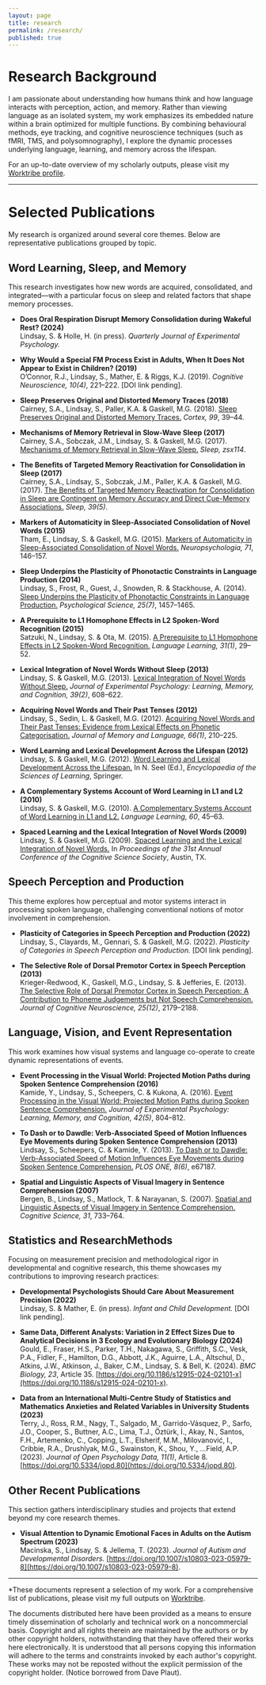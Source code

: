 ```yaml
---
layout: page
title: research
permalink: /research/
published: true
---
```


# Research Background

I am passionate about understanding how humans think and how language interacts with perception, action, and memory. Rather than viewing language as an isolated system, my work emphasizes its embedded nature within a brain optimized for multiple functions. By combining behavioural methods, eye tracking, and cognitive neuroscience techniques (such as fMRI, TMS, and polysomnography), I explore the dynamic processes underlying language, learning, and memory across the lifespan.

For an up-to-date overview of my scholarly outputs, please visit my [Worktribe profile](https://hull-repository.worktribe.com/person/315748/shane-lindsay/outputs).

---

# Selected Publications

My research is organized around several core themes. Below are representative publications grouped by topic.

## Word Learning, Sleep, and Memory

This research investigates how new words are acquired, consolidated, and integrated—with a particular focus on sleep and related factors that shape memory processes.

- **Does Oral Respiration Disrupt Memory Consolidation during Wakeful Rest? (2024)**  
  Lindsay, S. & Holle, H. (in press). *Quarterly Journal of Experimental Psychology.*

- **Why Would a Special FM Process Exist in Adults, When It Does Not Appear to Exist in Children? (2019)**  
  O’Connor, R.J., Lindsay, S., Mather, E. & Riggs, K.J. (2019). *Cognitive Neuroscience, 10(4)*, 221–222. [DOI link pending].

- **Sleep Preserves Original and Distorted Memory Traces (2018)**  
  Cairney, S.A., Lindsay, S., Paller, K.A. & Gaskell, M.G. (2018). [Sleep Preserves Original and Distorted Memory Traces.](papers/cairney2017.pdf) *Cortex, 99*, 39–44.

- **Mechanisms of Memory Retrieval in Slow-Wave Sleep (2017)**  
  Cairney, S.A., Sobczak, J.M., Lindsay, S. & Gaskell, M.G. (2017). [Mechanisms of Memory Retrieval in Slow-Wave Sleep.](https://academic.oup.com/sleep/article/doi/10.1093/sleep/zsx114/3930896/Mechanisms-of-Memory-Retrieval-in-Slow-Wave-Sleep) *Sleep, zsx114*.

- **The Benefits of Targeted Memory Reactivation for Consolidation in Sleep (2017)**  
  Cairney, S.A., Lindsay, S., Sobczak, J.M., Paller, K.A. & Gaskell, M.G. (2017). [The Benefits of Targeted Memory Reactivation for Consolidation in Sleep are Contingent on Memory Accuracy and Direct Cue-Memory Associations.](https://academic.oup.com/sleep/article/39/5/1139/2454061/The-Benefits-of-Targeted-Memory-Reactivation-for) *Sleep, 39(5)*.

- **Markers of Automaticity in Sleep-Associated Consolidation of Novel Words (2015)**  
  Tham, E., Lindsay, S. & Gaskell, M.G. (2015). [Markers of Automaticity in Sleep-Associated Consolidation of Novel Words.](papers/Tham_Lindsay_Gaskell.pdf) *Neuropsychologia, 71*, 146–157.

- **Sleep Underpins the Plasticity of Phonotactic Constraints in Language Production (2014)**  
  Lindsay, S., Frost, R., Guest, J., Snowden, R. & Stackhouse, A. (2014). [Sleep Underpins the Plasticity of Phonotactic Constraints in Language Production.](papers/10.1177-0956797614535937.pdf) *Psychological Science, 25(7)*, 1457–1465.

- **A Prerequisite to L1 Homophone Effects in L2 Spoken-Word Recognition (2015)**  
  Satzuki, N., Lindsay, S. & Ota, M. (2015). [A Prerequisite to L1 Homophone Effects in L2 Spoken-Word Recognition.](papers/10.1177-0267658314534661.pdf) *Language Learning, 31(1)*, 29–52.

- **Lexical Integration of Novel Words Without Sleep (2013)**  
  Lindsay, S. & Gaskell, M.G. (2013). [Lexical Integration of Novel Words Without Sleep.](https://www.researchgate.net/profile/Shane_Lindsay/publication/229007079_Lexical_Integration_of_Novel_Words_Without_Sleep/links/54d0e1070cf29ca81103f70e.pdf) *Journal of Experimental Psychology: Learning, Memory, and Cognition, 39(2)*, 608–622.

- **Acquiring Novel Words and Their Past Tenses (2012)**  
  Lindsay, S., Sedin, L. & Gaskell, M.G. (2012). [Acquiring Novel Words and Their Past Tenses: Evidence from Lexical Effects on Phonetic Categorisation.](papers/1-s2.0-S0749596X11000763-main.pdf) *Journal of Memory and Language, 66(1)*, 210–225.

- **Word Learning and Lexical Development Across the Lifespan (2012)**  
  Lindsay, S. & Gaskell, M.G. (2012). [Word Learning and Lexical Development Across the Lifespan.](papers/lexical_development_across_the_lifespan.pdf) In N. Seel (Ed.), *Encyclopaedia of the Sciences of Learning*, Springer.

- **A Complementary Systems Account of Word Learning in L1 and L2 (2010)**  
  Lindsay, S. & Gaskell, M.G. (2010). [A Complementary Systems Account of Word Learning in L1 and L2.](papers/j.1467-9922.2010.00600.x.pdf) *Language Learning, 60*, 45–63.

- **Spaced Learning and the Lexical Integration of Novel Words (2009)**  
  Lindsay, S. & Gaskell, M.G. (2009). [Spaced Learning and the Lexical Integration of Novel Words.](papers/Spaced_Learning_and_the_Lexical_Integration_of_Novel_Words.pdf) In *Proceedings of the 31st Annual Conference of the Cognitive Science Society*, Austin, TX.

## Speech Perception and Production

This theme explores how perceptual and motor systems interact in processing spoken language, challenging conventional notions of motor involvement in comprehension.

- **Plasticity of Categories in Speech Perception and Production (2022)**  
  Lindsay, S., Clayards, M., Gennari, S. & Gaskell, M.G. (2022). *Plasticity of Categories in Speech Perception and Production.* [DOI link pending].

- **The Selective Role of Dorsal Premotor Cortex in Speech Perception (2013)**  
  Krieger-Redwood, K., Gaskell, M.G., Lindsay, S. & Jefferies, E. (2013). [The Selective Role of Dorsal Premotor Cortex in Speech Perception: A Contribution to Phoneme Judgements but Not Speech Comprehension.](papers/jocn_a_00463_1_.pdf) *Journal of Cognitive Neuroscience, 25(12)*, 2179–2188.

## Language, Vision, and Event Representation

This work examines how visual systems and language co-operate to create dynamic representations of events.

- **Event Processing in the Visual World: Projected Motion Paths during Spoken Sentence Comprehension (2016)**  
  Kamide, Y., Lindsay, S., Scheepers, C. & Kukona, A. (2016). [Event Processing in the Visual World: Projected Motion Paths during Spoken Sentence Comprehension.](papers/Event_processing_in_the_visual_world.pdf) *Journal of Experimental Psychology: Learning, Memory, and Cognition, 42(5)*, 804–812.

- **To Dash or to Dawdle: Verb-Associated Speed of Motion Influences Eye Movements during Spoken Sentence Comprehension (2013)**  
  Lindsay, S., Scheepers, C. & Kamide, Y. (2013). [To Dash or to Dawdle: Verb-Associated Speed of Motion Influences Eye Movements during Spoken Sentence Comprehension.](http://journals.plos.org/plosone/article?id=10.1371/journal.pone.0067187) *PLOS ONE, 8(6)*, e67187.

- **Spatial and Linguistic Aspects of Visual Imagery in Sentence Comprehension (2007)**  
  Bergen, B., Lindsay, S., Matlock, T. & Narayanan, S. (2007). [Spatial and Linguistic Aspects of Visual Imagery in Sentence Comprehension.](papers/Spatial_and_Linguistic_Aspects_of_Visual_Imagery_i.pdf) *Cognitive Science, 31*, 733–764.

## Statistics and ResearchMethods

Focusing on measurement precision and methodological rigor in developmental and cognitive research, this theme showcases my contributions to improving research practices:

- **Developmental Psychologists Should Care About Measurement Precision (2022)**  
  Lindsay, S. & Mather, E. (in press). *Infant and Child Development.* [DOI link pending].

- **Same Data, Different Analysts: Variation in 2 Effect Sizes Due to Analytical Decisions in 3 Ecology and Evolutionary Biology (2024)**  
  Gould, E., Fraser, H.S., Parker, T.H., Nakagawa, S., Griffith, S.C., Vesk, P.A., Fidler, F., Hamilton, D.G., Abbott, J.K., Aguirre, L.A., Altschul, D., Atkins, J.W., Atkinson, J., Baker, C.M., Lindsay, S. & Bell, K. (2024). *BMC Biology, 23*, Article 35. [https://doi.org/10.1186/s12915-024-02101-x](https://doi.org/10.1186/s12915-024-02101-x).

- **Data from an International Multi-Centre Study of Statistics and Mathematics Anxieties and Related Variables in University Students (2023)**  
  Terry, J., Ross, R.M., Nagy, T., Salgado, M., Garrido-Vásquez, P., Sarfo, J.O., Cooper, S., Buttner, A.C., Lima, T.J., Öztürk, İ., Akay, N., Santos, F.H., Artemenko, C., Copping, L.T., Elsherif, M.M., Milovanović, I., Cribbie, R.A., Drushlyak, M.G., Swainston, K., Shou, Y., …Field, A.P. (2023). *Journal of Open Psychology Data, 11(1)*, Article 8. [https://doi.org/10.5334/jopd.80](https://doi.org/10.5334/jopd.80).

## Other Recent Publications

This section gathers interdisciplinary studies and projects that extend beyond my core research themes.

- **Visual Attention to Dynamic Emotional Faces in Adults on the Autism Spectrum (2023)**  
  Macinska, S., Lindsay, S. & Jellema, T. (2023). *Journal of Autism and Developmental Disorders.* [https://doi.org/10.1007/s10803-023-05979-8](https://doi.org/10.1007/s10803-023-05979-8).

---

*These documents represent a selection of my work. For a comprehensive list of publications, please visit my full outputs on [Worktribe](https://hull-repository.worktribe.com/person/315748/shane-lindsay/outputs). 

The documents distributed here have been provided as a means to ensure timely dissemination of scholarly and technical work on a noncommercial basis. Copyright and all rights therein are maintained by the authors or by other copyright holders, notwithstanding that they have offered their works here electronically. It is understood that all persons copying this information will adhere to the terms and constraints invoked by each author's copyright. These works may not be reposted without the explicit permission of the copyright holder. (Notice borrowed from Dave Plaut).